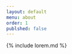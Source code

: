```yaml
---
layout: default
menu: about
order: 1
publshed: false
---
```


<!-- {% for post in site.posts %}
<div class="card">
  <div class="card-header">
    <div class="card-subtitle h-100">
      <h3 class="text-center">{{ post.date | date: "%b %d" }}</h3>
      <h3 class="text-center">{{ post.date | date: "%Y" }}</h3>
    </div>
    <div class="card-title h-100 align-middle">
      <h3>{{ post.title }}</h3>
    </div>  
  </div>
  <div class="card-body">
    <div class="card-text">
      {{ post.content | strip_html | truncate: 400 }}
    </div>
    <a href="{{ site.url }}{{ post.url }}" class="card-link btn btn-primary">Read More</a>
  </div>
  {% if post.tags.size > 0 %}  
  <div class="card-footer">
    tags: {{ post.tags | join: ' | ' }}
  </div>
  {% endif %}
</div>
{% endfor %} -->

{% include lorem.md %}